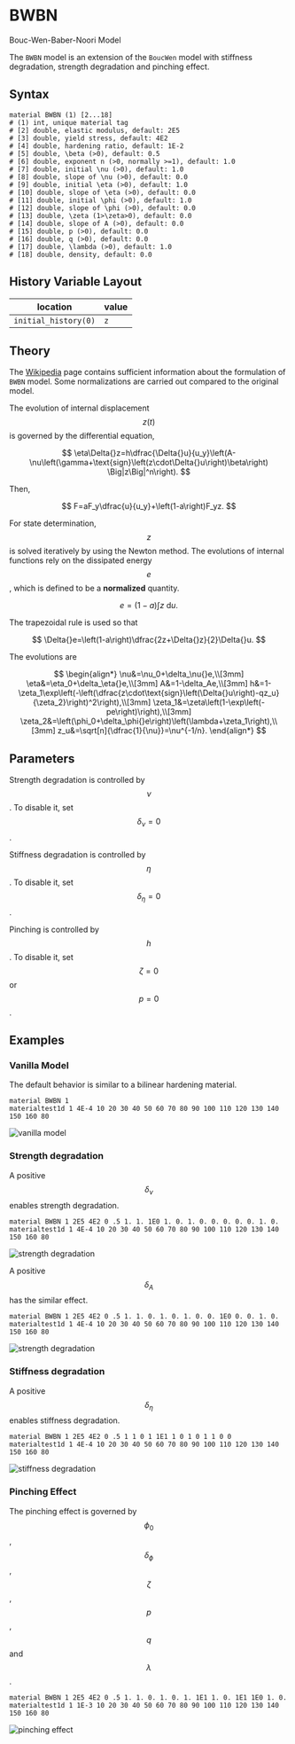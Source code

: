 # BWBN

Bouc-Wen-Baber-Noori Model

The `BWBN` model is an extension of the `BoucWen` model with stiffness degradation, strength degradation and pinching
effect.

## Syntax

```
material BWBN (1) [2...18]
# (1) int, unique material tag
# [2] double, elastic modulus, default: 2E5
# [3] double, yield stress, default: 4E2
# [4] double, hardening ratio, default: 1E-2
# [5] double, \beta (>0), default: 0.5
# [6] double, exponent n (>0, normally >=1), default: 1.0
# [7] double, initial \nu (>0), default: 1.0
# [8] double, slope of \nu (>0), default: 0.0
# [9] double, initial \eta (>0), default: 1.0
# [10] double, slope of \eta (>0), default: 0.0
# [11] double, initial \phi (>0), default: 1.0
# [12] double, slope of \phi (>0), default: 0.0
# [13] double, \zeta (1>\zeta>0), default: 0.0
# [14] double, slope of A (>0), default: 0.0
# [15] double, p (>0), default: 0.0
# [16] double, q (>0), default: 0.0
# [17] double, \lambda (>0), default: 1.0
# [18] double, density, default: 0.0
```

## History Variable Layout

| location             | value |
|----------------------|-------|
| `initial_history(0)` | `z`   |

## Theory

The [Wikipedia](https://en.wikipedia.org/wiki/Bouc–Wen_model_of_hysteresis) page contains sufficient information about
the formulation of `BWBN` model. Some normalizations are carried out compared to the original model.

The evolution of internal displacement $$z(t)$$ is governed by the differential equation,

$$
\eta\Delta{}z=h\dfrac{\Delta{}u}{u_y}\left(A-\nu\left(\gamma+\text{sign}\left(z\cdot\Delta{}u\right)\beta\right)
\Big|z\Big|^n\right).
$$

Then,

$$
F=aF_y\dfrac{u}{u_y}+\left(1-a\right)F_yz.
$$

For state determination, $$z$$ is solved iteratively by using the Newton method. The evolutions of internal functions
rely on the dissipated energy $$e$$, which is defined to be a **normalized** quantity.

$$
e=\left(1-a\right)\int{}z~\mathrm{d}u.
$$

The trapezoidal rule is used so that

$$
\Delta{}e=\left(1-a\right)\dfrac{2z+\Delta{}z}{2}\Delta{}u.
$$

The evolutions are

$$
\begin{align*} \nu&=\nu_0+\delta_\nu{}e,\\[3mm]
\eta&=\eta_0+\delta_\eta{}e,\\[3mm]
A&=1-\delta_Ae,\\[3mm]
h&=1-\zeta_1\exp\left(-\left(\dfrac{z\cdot\text{sign}\left(\Delta{}u\right)-qz_u}{\zeta_2}\right)^2\right),\\[3mm]
\zeta_1&=\zeta\left(1-\exp\left(-pe\right)\right),\\[3mm]
\zeta_2&=\left(\phi_0+\delta_\phi{}e\right)\left(\lambda+\zeta_1\right),\\[3mm]
z_u&=\sqrt[n]{\dfrac{1}{\nu}}=\nu^{-1/n}. \end{align*}
$$

## Parameters

Strength degradation is controlled by $$\nu$$. To disable it, set $$\delta_\nu=0$$.

Stiffness degradation is controlled by $$\eta$$. To disable it, set $$\delta_\eta=0$$.

Pinching is controlled by $$h$$. To disable it, set $$\zeta=0$$ or $$p=0$$.

## Examples

### Vanilla Model

The default behavior is similar to a bilinear hardening material.

```
material BWBN 1
materialtest1d 1 4E-4 10 20 30 40 50 60 70 80 90 100 110 120 130 140 150 160 80
```

![vanilla model](BWBN.EX1.svg)

### Strength degradation

A positive $$\delta_\nu$$ enables strength degradation.

```
material BWBN 1 2E5 4E2 0 .5 1. 1. 1E0 1. 0. 1. 0. 0. 0. 0. 0. 1. 0.
materialtest1d 1 4E-4 10 20 30 40 50 60 70 80 90 100 110 120 130 140 150 160 80
```

![strength degradation](BWBN.EX2.svg)

A positive $$\delta_A$$ has the similar effect.

```
material BWBN 1 2E5 4E2 0 .5 1. 1. 0. 1. 0. 1. 0. 0. 1E0 0. 0. 1. 0.
materialtest1d 1 4E-4 10 20 30 40 50 60 70 80 90 100 110 120 130 140 150 160 80
```

![strength degradation](BWBN.EX3.svg)

### Stiffness degradation

A positive $$\delta_\eta$$ enables stiffness degradation.

```
material BWBN 1 2E5 4E2 0 .5 1 1 0 1 1E1 1 0 1 0 1 1 0 0
materialtest1d 1 4E-4 10 20 30 40 50 60 70 80 90 100 110 120 130 140 150 160 80
```

![stiffness degradation](BWBN.EX4.svg)

### Pinching Effect

The pinching effect is governed by $$\phi_0$$, $$\delta_\phi$$, $$\zeta$$, $$p$$, $$q$$ and $$\lambda$$.

```
material BWBN 1 2E5 4E2 0 .5 1. 1. 0. 1. 0. 1. 1E1 1. 0. 1E1 1E0 1. 0.
materialtest1d 1 1E-3 10 20 30 40 50 60 70 80 90 100 110 120 130 140 150 160 80
```

![pinching effect](BWBN.EX5.svg)
